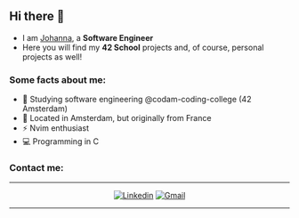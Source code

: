 ## Hi there 👋

* I am <ins>Johanna</ins>, a **Software Engineer**
* Here you will find my **42 School** projects and, of course, personal projects as well!

### Some facts about me:

- 📕 Studying software engineering @codam-coding-college (42 Amsterdam)
- 📌 Located in Amsterdam, but originally from France
- ⚡ Nvim enthusiast
- 💻 Programming in C

### Contact me:

---

<div align="center">
<a href="www.linkedin.com/in/johanna-guacide" target="_blank" rel="external" ><img src="https://img.shields.io/badge/Linkedin-blue?style=for-the-badge&amp;logo=Linkedin&amp;logoColor=whhite" alt="Linkedin" /></a>
<a href="mailto:guacidejohanna@gmail.com" target="_blank" rel="external" ><img src="https://img.shields.io/badge/Gmail-blue?style=for-the-badge&amp;logo=gmail&amp;logoColor=white" alt="Gmail" /></a>
</div>


---
